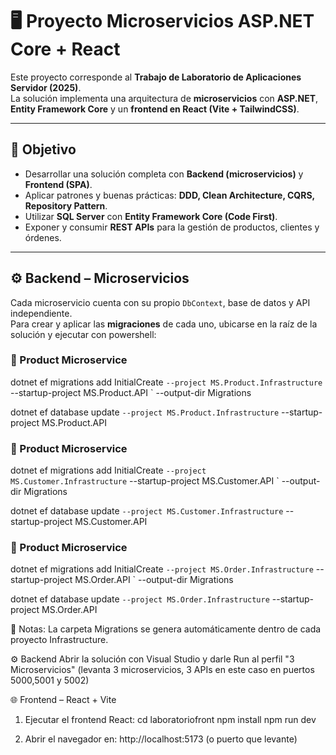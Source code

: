 # 🖥️ Proyecto Microservicios ASP.NET Core + React

Este proyecto corresponde al **Trabajo de Laboratorio de Aplicaciones Servidor (2025)**.  
La solución implementa una arquitectura de **microservicios** con **ASP.NET**, **Entity Framework Core** y un **frontend en React (Vite + TailwindCSS)**.

---

## 🎯 Objetivo

- Desarrollar una solución completa con **Backend (microservicios)** y **Frontend (SPA)**.  
- Aplicar patrones y buenas prácticas: **DDD, Clean Architecture, CQRS, Repository Pattern**.  
- Utilizar **SQL Server** con **Entity Framework Core (Code First)**.  
- Exponer y consumir **REST APIs** para la gestión de productos, clientes y órdenes.  

---

## ⚙️ Backend – Microservicios

Cada microservicio cuenta con su propio `DbContext`, base de datos y API independiente.  
Para crear y aplicar las **migraciones** de cada uno, ubicarse en la raíz de la solución y ejecutar con powershell:

### 🔹 Product Microservice
dotnet ef migrations add InitialCreate `
    --project MS.Product.Infrastructure `
    --startup-project MS.Product.API `
    --output-dir Migrations

dotnet ef database update `
    --project MS.Product.Infrastructure `
    --startup-project MS.Product.API

### 🔹 Product Microservice
dotnet ef migrations add InitialCreate `
    --project MS.Customer.Infrastructure `
    --startup-project MS.Customer.API `
    --output-dir Migrations

dotnet ef database update `
    --project MS.Customer.Infrastructure `
    --startup-project MS.Customer.API

### 🔹 Product Microservice
dotnet ef migrations add InitialCreate `
    --project MS.Order.Infrastructure `
    --startup-project MS.Order.API `
    --output-dir Migrations

dotnet ef database update `
    --project MS.Order.Infrastructure `
    --startup-project MS.Order.API

📌 Notas:
La carpeta Migrations se genera automáticamente dentro de cada proyecto Infrastructure.

⚙️ Backend
Abrir la solución con Visual Studio y darle Run al perfil "3 Microservicios" (levanta 3 microservicios, 3 APIs en este caso en puertos 5000,5001 y 5002)

🌐 Frontend – React + Vite

1. Ejecutar el frontend React:
   cd laboratoriofront
   npm install
   npm run dev

2. Abrir el navegador en:
   http://localhost:5173 (o puerto que levante)

